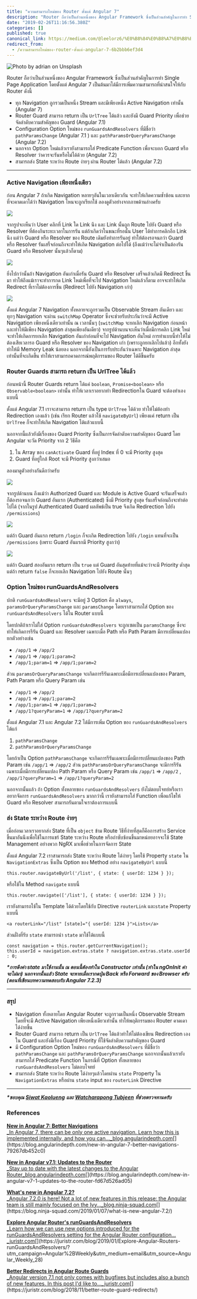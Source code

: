 ```yaml
---
title: "ความสามารถใหม่ของ Router ตั้งแต่ Angular 7"
description: "Router ถือว่าเป็นส่วนหนึ่งของ Angular Framework ซึ่งเป็นส่วนสำคัญในการทำ Single Page Application โดยตั้งแต่ Angular 7…"
date: "2019-02-26T11:16:56.380Z"
categories: []
published: true
canonical_link: https://medium.com/@leelorz6/%E0%B8%84%E0%B8%A7%E0%B8%B2%E0%B8%A1%E0%B8%AA%E0%B8%B2%E0%B8%A1%E0%B8%B2%E0%B8%A3%E0%B8%96%E0%B9%83%E0%B8%AB%E0%B8%A1%E0%B9%88%E0%B8%82%E0%B8%AD%E0%B8%87-router-%E0%B8%95%E0%B8%B1%E0%B9%89%E0%B8%87%E0%B9%81%E0%B8%95%E0%B9%88-angular-7-6b2bbb6ef3d4
redirect_from:
  - /ความสามารถใหม่ของ-router-ตั้งแต่-angular-7-6b2bbb6ef3d4
---
```


![Photo by [adrian](https://unsplash.com/photos/LA6EufpEUv0?utm_source=unsplash&utm_medium=referral&utm_content=creditCopyText) on [Unsplash](https://unsplash.com/search/photos/route-train?utm_source=unsplash&utm_medium=referral&utm_content=creditCopyText)](./asset-1.jpeg)

Router ถือว่าเป็นส่วนหนึ่งของ Angular Framework ซึ่งเป็นส่วนสำคัญในการทำ Single Page Application โดยตั้งแต่ Angular 7 เป็นต้นมาได้มีการเพิ่มความสามารถที่น่าสนใจให้กับ Router ดังนี้

-   ทุก Navigation ถูกรวมเป็นหนึ่ง Stream และมีเพียงหนึ่ง Active Navigation เท่านั้น (Angular 7)
-   Router Guard สามารถ return เป็น `UrlTree` ได้แล้ว และยังมี Guard Priority เพื่อช่วยจัดลำดับความสำคัญของ Guard (Angular 7.1)
-   Configuration Option ใหม่ของ `runGuardsAndResolvers` ที่มีชื่อว่า `pathParamsChange` (Angular 7.1 ) และ `pathParamsOrQueryParamsChange` (Angular 7.2)
-   นอกจาก Option ใหม่แล้วเรายังสามารถใส่ Predicate Function เพื่อจะบอก Guard หรือ Resolver ว่าควรจะรันหรือไม่ได้ด้วย (Angular 7.2)
-   สามารถส่ง State ระหว่าง Route ง่ายๆ ผ่าน Router ได้แล้ว (Angular 7.2)

---

### Active Navigation เพียงหนึ่งเดียว

ก่อน Angular 7 ถ้าเกิด Navigation หลายๆอันในเวลาเดียวกัน จะทำให้เกิดความซ้ำซ้อน และยากที่จะคาดเดาได้ว่า Navigation ไหนจะถูกเรียกใช้ ลองดูตัวอย่างจากภาพด้านล่างครับ

![](./asset-2.jpeg)

จากรูปจะเห็นว่า User คลิกที่ Link ใด Link นึง และ Link นั้นถูก Route ไปยัง Guard หรือ Resolver ที่ต้องกินระยะเวลาในการรัน แต่ถ้าเกิดว่าในขณะที่รอนั้น User ได้ทำการคลิกอีก Link นึง แต่ว่า Guard หรือ Resolver ของ Route เดิมยังทำการรันอยู่ ทำให้ต้องรอจนกว่า Guard หรือ Resolver รันเสร็จก่อนถึงจะทำให้เกิด Navigation ต่อไปได้ (ถึงแม้ว่าจะไม่จำเป็นต้องรัน Guard หรือ Resolver นั้นๆแล้วก็ตาม)

![](./asset-3.png)

ยิ่งไปกว่านั้นถ้า Navigation อันเก่าเมื่อรัน Guard หรือ Resolver เสร็จแล้วเกิดมี Redirect ขึ้นมา ทำให้ถึงแม้เราจะทำการกด Link ใหม่เพื่อที่จะไป Navigation ใหม่แล้วก็ตาม อาจจะทำให้เกิด Redirect ที่เราไม่ต้องการขึ้น (Redirect ไปยัง Navigation เก่า)

![](./asset-4.png)

ตั้งแต่ Angular 7 Navigation ทั้งหลายจะถูกรวมเป็น Observable Stream อันเดียว และทุกๆ Navigation จะผ่าน `switchMap` Operator ซึ่งจะช่วยรับประกันว่าจะมี Active Navigation เพียงหนึ่งเดียวเท่านั้น ณ เวลานั้นๆ (`switchMap` จะยกเลิก Navigation ก่อนหน้าและทำให้มีเพียง Navigation ล่าสุดเพียงอันเดียว) จากรูปด้านบนจะเห็นว่าเมื่อมีการคลิก Link ใหม่ จะทำให้เกิดการยกเลิก Navigation อันเก่าก่อนที่จะไป Navigation อันใหม่ การทำแบบนี้ทำให้ไม่ต้องเสียเวลารอ Guard หรือ Resolver ของ Navigation เก่า (เพราะถูกยกเลิกไปแล้ว) อีกทั้งยังทำให้มี Memory Leak น้อยลง นอกจากนี้ยังเป็นการรับประกันว่าเฉพาะ Navigation ล่าสุดเท่านั้นที่จะเกิดขึ้น ทำให้เราสามารถคาดการณ์พฤติกรรมของ Router ได้ดีขึ้นครับ

### Router Guards สามารถ return เป็น UrlTree ได้แล้ว

ก่อนหน้านี้ Router Guards return ได้แค่ `boolean`, `Promise<boolean>` หรือ `Observable<boolean>` เท่านั้น ทำให้เวลาเราอยากทำ Redirectionใน Guard จะต้องทำเองแบบนี้

ตั้งแต่ Angular 7.1 เราจะสามารถ return เป็น type `UrlTree` ได้ด้วย ทำให้ไม่ต้องทำ Redirection เองแล้ว (เช่น เรียก Router แล้วใช้ `navigateByUrl`) เพียงแค่ return เป็น `UrlTree` ก็จะทำให้เกิด Navigation ได้แล้วแบบนี้

นอกจากนี้แล้วยังมีเรื่องของ Guard Priority ซึ่งเป็นการจัดลำดับความสำคัญของ Guard โดย Angular จะวัด Priority จาก 2 วิธีคือ

1.  ใน Array ของ `canActivate` Guard ที่อยู่ Index ที่ 0 จะมี Priority สูงสุด
2.  Guard ที่อยู่ใกล้ Root จะมี Priority สูงกว่าเสมอ

ลองมาดูตัวอย่างกันดีกว่าครับ

![](./asset-5.jpeg)

จากรูปด้านบน ถึงแม้ว่า Authorized Guard และ Module is Active Guard จะรันเสร็จแล้ว ก็ต้องรอจนกว่า Guard อันแรก (Authenticated) ซึ่งมี Priority สูงสุด รันเสร็จก่อนถึงจะทำต่อไปได้ (จากในรูป Authenticated Guard ผลลัพธ์เป็น true จึงเกิด Redirection ไปยัง `/permissions`)

![](./asset-6.jpeg)

แต่ถ้า Guard อันแรก return `/login` ก็จะเกิด Redirection ไปยัง `/login` แทนที่จะเป็น `/permissions` (เพราะ Guard อันแรกมี Priority สูงกว่า)

![](./asset-7.jpeg)

แต่ถ้า Guard สองอันแรก return เป็น `true` แต่ Guard อันสุดท้ายที่แม้จะว่าจะมี Priority ต่ำสุด แต่ถ้า return `false` ก็จะยกเลิก Navigation ไปยัง Route นั้นๆ

### Option ใหม่ของ runGuardsAndResolvers

ปกติ `runGuardsAndResolvers` จะมีอยู่ 3 Option คือ `always`, `paramsOrQueryParamsChange` และ `paramsChange` โดยเราสามารถใส่ Option ของ `runGuardsAndResolvers` ได้ใน Router แบบนี้

โดยปกติถ้าเราไม่ใส่ Option `runGuardsAndResolvers` จะถูกเซตเป็น `paramsChange` ซึ่งจะทำให้เกิดการรีรัน Guard และ Resolver เฉพาะเมื่อ Path หรือ Path Param มีการเปลี่ยนแปลงยกตัวอย่างเช่น

-   `/app/1` => `/app/2`
-   `/app/1` => `/app/1;param=2`
-   `/app/1;param=1` => `/app/1;param=2`

ส่วน `paramsOrQueryParamsChange` จะเกิดการรีรันเฉพาะเมื่อมีการเปลี่ยนแปลงของ Param, Path Param หรือ Query Param เช่น

-   `/app/1` => `/app/2`
-   `/app/1` => `/app/1;param=2`
-   `/app/1;param=1` => `/app/1;param=2`
-   `/app/1?queryParam=1` => `/app/1?queryParam=2`

ตั้งแต่ Angular 7.1 และ Angular 7.2 ได้มีการเพิ่ม Option ของ `runGuardsAndResolvers` ได้แก่

1.  `pathParamsChange`
2.  `pathParamsOrQueryParamsChange`

โดยถ้าเป็น Option `pathParamsChange` จะเกิดการรีรันเฉพาะเมื่อมีการเปลี่ยนแปลงของ Path Param เช่น `/app/1` => `/app/2` ส่วน `pathParamsOrQueryParamsChange` จะมีการรีรันเฉพาะเมื่อมีการเปลี่ยนแปลง Path Param หรือ Query Param เช่น `/app/1` => `/app/2` , `/app/1?queryParam=1` => `/app/1?queryParam=2`

นอกจากนั้นแล้ว ถ้า Option ทั้งหลายของ `runGuardsAndResolvers` ยังไม่ตอบโจทย์หรือเราอยากจัดการ `runGuardsAndResolvers` มากกว่านี้ เรายังสามารถใส่ Function เพื่อแก้ไขให้ Guard หรือ Resolver สามารถรันตามใจเราต้องการแบบนี้

### ส่ง State ระหว่าง Route ง่ายๆ

เมื่อก่อนเวลาเราอยากส่ง State ที่เป็น `object` ข้าม Route วิธีที่ง่ายที่สุดก็คือการสร้าง Service ขึ้นมาอันนึงเพื่อใช้ในการแชร์ State ระหว่าง Route หรือถ่าซับซ้อนขึ้นมาหน่อยอาจจะใช้ State Management อย่างพวก NgRX มาเพื่อช่วยในการจัดการ State

ตั้งแต่ Angular 7.2 เราสามารถส่ง State ระหว่าง Route ได้ง่ายๆ โดยใช้ Property `state` ใน `NavigationExtras` ซึ่งเป็น Option ของ Method อย่าง `navigateByUrl` แบบนี้

```
this.router.navigateByUrl('/list', { state: { userId: 1234 } });
```

หรือใช้ใน Method `navigate` แบบนี้

```
this.router.navigate(['/list'], { state: { userId: 1234 } });
```

เรายังสามารถใช้ใน Template ได้ด้วยโดยใช้กับ Directive `routerLink` และ`state` Property แบบนี้

```
<a routerLink="/list" [state]="{ userId: 1234 }">Lists</a>
```

ส่วนฝั่งที่รับ `state` สามารถนำ `state` มาใช้ได้แบบนี้

```
const navigation = this.router.getCurrentNavigation();
this.userId = navigation.extras.state ? navigation.extras.state.userId : 0;
```

**_\*การดึงค่า state มาใช้งานนั้น ณ ตอนนี้ต้องทำใน Constructor เท่านั้น (ทำใน ngOnInit ค่าจะไม่มา) นอกจากนั้นแล้ว State จะหายเมื่อเรากดปุ่ม Back หรือ Forward ของ Browser ครับ (ตอนที่เขียนบทความทดสอบกับ Angular 7.2.3)_**

---

### สรุป

-   Navigation ทั้งหลายโดย Angular Router จะถูกรวมเป็นหนึ่ง Observable Stream โดยที่จะมี Active Navigation เพียงหนึ่งเดียวเท่านั้น ทำให้พฤติกรรมของ Router คาดเดาได้ง่ายขึ้น
-   Router Guard สามารถ return เป็น `UrlTree` ได้แล้วทำให้ไม่ต้องเขียน Redirection เองใน Guard และยังมีเรื่อง Guard Priority ที่ใช้จัดลำดับความสำคัญของ Guard
-   มี Configuration Option ใหม่ของ `runGuardsAndResolvers` ที่มีชื่อว่า `pathParamsChange` และ `pathParamsOrQueryParamsChange` นอกจากนั้นแล้วเรายังสามารถใส่ Predicate Function ในกรณีที่ Option ทั้งหลายของ `runGuardsAndResolvers` ไม่ตอบโจทย์
-   สามารถส่ง State ระหว่าง Route ได้ง่ายๆแล้วโดยผ่าน `state` Property ใน `NavigationExtras` หรือผ่าน `state` input ของ `routerLink` Directive

---

**_\*ขอบคุณ_** [**_Siwat Kaolueng_**](https://medium.com/u/6bc0d1386272) **_และ_** [**_Watcharapong Tubjeen_**](https://medium.com/u/a0fbab8e89b8) **_ที่ช่วยตรวจทานครับ_**

### References

[**New in Angular 7: Better Navigations**  
_In Angular 7, there can be only one active navigation. Learn how this is implemented internally, and how you can…_blog.angularindepth.com](https://blog.angularindepth.com/new-in-angular-7-better-navigations-79267db452c0 "https://blog.angularindepth.com/new-in-angular-7-better-navigations-79267db452c0")[](https://blog.angularindepth.com/new-in-angular-7-better-navigations-79267db452c0)

[**New in Angular v7.1: Updates to the Router**  
_Stay up to date with the latest changes to the Angular Router_blog.angularindepth.com](https://blog.angularindepth.com/new-in-angular-v7-1-updates-to-the-router-fd67d526ad05 "https://blog.angularindepth.com/new-in-angular-v7-1-updates-to-the-router-fd67d526ad05")[](https://blog.angularindepth.com/new-in-angular-v7-1-updates-to-the-router-fd67d526ad05)

[**What's new in Angular 7.2?**  
_Angular 7.2.0 is here! Not a lot of new features in this release: the Angular team is still mainly focused on the Ivy…_blog.ninja-squad.com](https://blog.ninja-squad.com/2019/01/07/what-is-new-angular-7.2/ "https://blog.ninja-squad.com/2019/01/07/what-is-new-angular-7.2/")[](https://blog.ninja-squad.com/2019/01/07/what-is-new-angular-7.2/)

[**Explore Angular Router's runGuardsAndResolvers**  
_Learn how we can use new options introduced for the runGuardsAndResolvers setting for the Angular Router configuration…_juristr.com](https://juristr.com/blog/2019/01/Explore-Angular-Routers-runGuardsAndResolvers/?utm_campaign=Angular%2BWeekly&utm_medium=email&utm_source=Angular_Weekly_28 "https://juristr.com/blog/2019/01/Explore-Angular-Routers-runGuardsAndResolvers/?utm_campaign=Angular%2BWeekly&utm_medium=email&utm_source=Angular_Weekly_28")[](https://juristr.com/blog/2019/01/Explore-Angular-Routers-runGuardsAndResolvers/?utm_campaign=Angular%2BWeekly&utm_medium=email&utm_source=Angular_Weekly_28)

[**Better Redirects in Angular Route Guards**  
_Angular version 7.1 not only comes with bugfixes but includes also a bunch of new features. In this post I'd like to…_juristr.com](https://juristr.com/blog/2018/11/better-route-guard-redirects/ "https://juristr.com/blog/2018/11/better-route-guard-redirects/")[](https://juristr.com/blog/2018/11/better-route-guard-redirects/)
